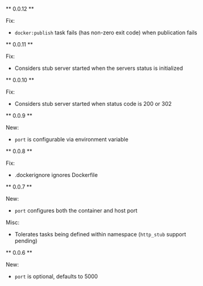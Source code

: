** 0.0.12 **

Fix:
* `docker:publish` task fails (has non-zero exit code) when publication fails

** 0.0.11 **

Fix:
* Considers stub server started when the servers status is initialized

** 0.0.10 **

Fix:
* Considers stub server started when status code is 200 or 302

** 0.0.9 **

New:
* `port` is configurable via environment variable

** 0.0.8 **

Fix:
* .dockerignore ignores Dockerfile

** 0.0.7 **

New:
* `port` configures both the container and host port

Misc:
* Tolerates tasks being defined within namespace (`http_stub` support pending)

** 0.0.6 **

New:
* `port` is optional, defaults to 5000
